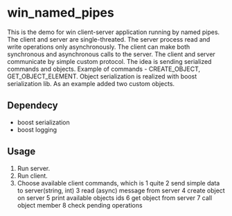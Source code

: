 # win_named_pipes

This is the demo for win client-server application running by named pipes.
The client and server are single-threated. The server process read and write operations only asynchronously. 
The client can make both synchronous and asynchronous calls to the server. The client and server communicate by simple custom protocol.
The idea is sending serialized commands and objects.
Example of commands - CREATE_OBJECT, GET_OBJECT_ELEMENT.
Object serialization is realized with boost serialization lib.
As an example added two custom objects. 

## Dependecy
 - boost serialization
 - boost logging

## Usage

1. Run server.
2. Run client.
3. Choose available client commands, which is
	1 quite
	2 send simple data to server(string, int)
    3 read (async) message from server
	4 create object on server 
	5 print available objects ids
	6 get object from server 
	7 call object member 
	8 check pending operations
